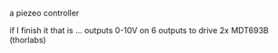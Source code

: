 a piezeo controller

if I finish it that is ...
outputs 0-10V on 6 outputs to drive 2x MDT693B (thorlabs)
